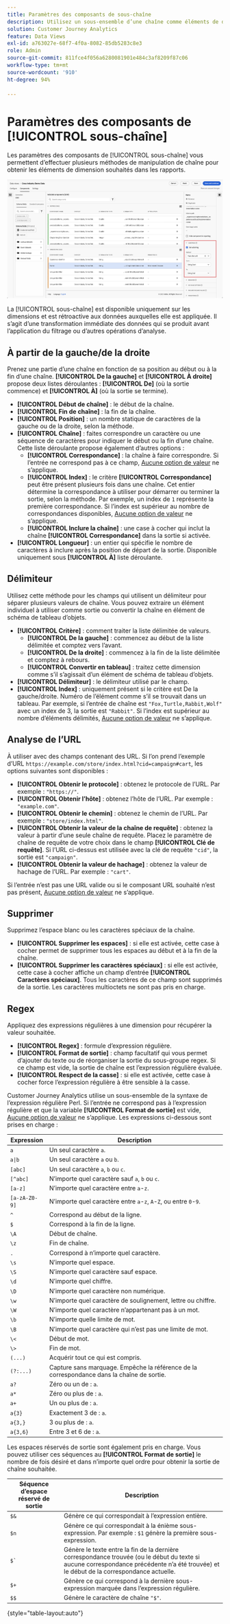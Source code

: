 ```yaml
---
title: Paramètres des composants de sous-chaîne
description: Utilisez un sous-ensemble d’une chaîne comme éléments de dimension.
solution: Customer Journey Analytics
feature: Data Views
exl-id: a763027e-68f7-4f0a-8082-85db5283c8e3
role: Admin
source-git-commit: 811fce4f056a6280081901e484c3af8209f87c06
workflow-type: tm+mt
source-wordcount: '910'
ht-degree: 94%

---
```


# Paramètres des composants de [!UICONTROL sous-chaîne]

Les paramètres des composants de [!UICONTROL sous-chaîne] vous permettent d’effectuer plusieurs méthodes de manipulation de chaîne pour obtenir les éléments de dimension souhaités dans les rapports.

![Paramètres de sous-chaîne](../assets/substring-settings.png)

La [!UICONTROL sous-chaîne] est disponible uniquement sur les dimensions et est rétroactive aux données auxquelles elle est appliquée. Il s’agit d’une transformation immédiate des données qui se produit avant l’application du filtrage ou d’autres opérations d’analyse.

## À partir de la gauche/de la droite

Prenez une partie d’une chaîne en fonction de sa position au début ou à la fin d’une chaîne. **[!UICONTROL De la gauche]** et **[!UICONTROL À droite]** propose deux listes déroulantes : **[!UICONTROL De]** (où la sortie commence) et **[!UICONTROL À]** (où la sortie se termine).

* **[!UICONTROL Début de chaîne]** : le début de la chaîne.
* **[!UICONTROL Fin de chaîne]** : la fin de la chaîne.
* **[!UICONTROL Position]** : un nombre statique de caractères de la gauche ou de la droite, selon la méthode.
* **[!UICONTROL Chaîne]** : faites correspondre un caractère ou une séquence de caractères pour indiquer le début ou la fin d’une chaîne. Cette liste déroulante propose également d’autres options :
   * **[!UICONTROL Correspondance]** : la chaîne à faire correspondre. Si l’entrée ne correspond pas à ce champ, [Aucune option de valeur](no-value-options.md) ne s’applique.
   * **[!UICONTROL Index]** : le critère **[!UICONTROL Correspondance]** peut être présent plusieurs fois dans une chaîne. Cet entier détermine la correspondance à utiliser pour démarrer ou terminer la sortie, selon la méthode. Par exemple, un index de `1` représente la première correspondance. Si l’index est supérieur au nombre de correspondances disponibles, [Aucune option de valeur](no-value-options.md) ne s’applique.
   * **[!UICONTROL Inclure la chaîne]** : une case à cocher qui inclut la chaîne **[!UICONTROL Correspondance]** dans la sortie si activée.
* **[!UICONTROL Longueur]** : un entier qui spécifie le nombre de caractères à inclure après la position de départ de la sortie. Disponible uniquement sous **[!UICONTROL À]** liste déroulante.

## Délimiteur

Utilisez cette méthode pour les champs qui utilisent un délimiteur pour séparer plusieurs valeurs de chaîne. Vous pouvez extraire un élément individuel à utiliser comme sortie ou convertir la chaîne en élément de schéma de tableau d’objets.

* **[!UICONTROL Critère]** : comment traiter la liste délimitée de valeurs.
   * **[!UICONTROL De la gauche]** : commencez au début de la liste délimitée et comptez vers l’avant.
   * **[!UICONTROL De la droite]** : commencez à la fin de la liste délimitée et comptez à rebours.
   * **[!UICONTROL Convertir en tableau]** : traitez cette dimension comme s’il s’agissait d’un élément de schéma de tableau d’objets.
* **[!UICONTROL Délimiteur]** : le délimiteur utilisé par le champ.
* **[!UICONTROL Index]** : uniquement présent si le critère est De la gauche/droite. Numéro de l’élément comme s’il se trouvait dans un tableau. Par exemple, si l’entrée de chaîne est `"Fox,Turtle,Rabbit,Wolf"` avec un index de 3, la sortie est `"Rabbit"`. Si l’index est supérieur au nombre d’éléments délimités, [Aucune option de valeur](no-value-options.md) ne s’applique.

## Analyse de l’URL

À utiliser avec des champs contenant des URL. Si l’on prend l’exemple d’URL `https://example.com/store/index.html?cid=campaign#cart`, les options suivantes sont disponibles :

* **[!UICONTROL Obtenir le protocole]** : obtenez le protocole de l’URL. Par exemple : `"https://"`.
* **[!UICONTROL Obtenir l’hôte]** : obtenez l’hôte de l’URL. Par exemple : `"example.com"`.
* **[!UICONTROL Obtenir le chemin]** : obtenez le chemin de l’URL. Par exemple : `"store/index.html"`.
* **[!UICONTROL Obtenir la valeur de la chaîne de requête]** : obtenez la valeur à partir d’une seule chaîne de requête. Placez le paramètre de chaîne de requête de votre choix dans le champ **[!UICONTROL Clé de requête]**. Si l’URL ci-dessus est utilisée avec la clé de requête `"cid"`, la sortie est `"campaign"`.
* **[!UICONTROL Obtenir la valeur de hachage]** : obtenez la valeur de hachage de l’URL. Par exemple : `"cart"`.

Si l’entrée n’est pas une URL valide ou si le composant URL souhaité n’est pas présent, [Aucune option de valeur](no-value-options.md) ne s’applique.

## Supprimer

Supprimez l’espace blanc ou les caractères spéciaux de la chaîne.

* **[!UICONTROL Supprimer les espaces]** : si elle est activée, cette case à cocher permet de supprimer tous les espaces au début et à la fin de la chaîne.
* **[!UICONTROL Supprimer les caractères spéciaux]** : si elle est activée, cette case à cocher affiche un champ d’entrée **[!UICONTROL Caractères spéciaux]**. Tous les caractères de ce champ sont supprimés de la sortie. Les caractères multioctets ne sont pas pris en charge.

## Regex

Appliquez des expressions régulières à une dimension pour récupérer la valeur souhaitée.

* **[!UICONTROL Regex]** : formule d’expression régulière.
* **[!UICONTROL Format de sortie]** : champ facultatif qui vous permet d’ajouter du texte ou de réorganiser la sortie du sous-groupe regex. Si ce champ est vide, la sortie de chaîne est l’expression régulière évaluée.
* **[!UICONTROL Respect de la casse]** : si elle est activée, cette case à cocher force l’expression régulière à être sensible à la casse.

Customer Journey Analytics utilise un sous-ensemble de la syntaxe de l’expression régulière Perl. Si l’entrée ne correspond pas à l’expression régulière et que la variable **[!UICONTROL Format de sortie]** est vide, [Aucune option de valeur](no-value-options.md) ne s’applique. Les expressions ci-dessous sont prises en charge :

| Expression | Description |
| --- | --- |
| `a` | Un seul caractère `a`. |
| `a\|b` | Un seul caractère `a` ou `b`. |
| `[abc]` | Un seul caractère `a`, `b` ou `c`. |
| `[^abc]` | N’importe quel caractère sauf `a`, `b` ou `c`. |
| `[a-z]` | N’importe quel caractère entre `a`-`z`. |
| `[a-zA-Z0-9]` | N’importe quel caractère entre `a`-`z`, `A`-`Z`, ou entre `0`-`9`. |
| `^` | Correspond au début de la ligne. |
| `$` | Correspond à la fin de la ligne. |
| `\A` | Début de chaîne. |
| `\z` | Fin de chaîne. |
| `.` | Correspond à n’importe quel caractère. |
| `\s` | N’importe quel espace. |
| `\S` | N’importe quel caractère sauf espace. |
| `\d` | N’importe quel chiffre. |
| `\D` | N’importe quel caractère non numérique. |
| `\w` | N’importe quel caractère de soulignement, lettre ou chiffre. |
| `\W` | N’importe quel caractère n’appartenant pas à un mot. |
| `\b` | N’importe quelle limite de mot. |
| `\B` | N’importe quel caractère qui n’est pas une limite de mot. |
| `\<` | Début de mot. |
| `\>` | Fin de mot. |
| `(...)` | Acquérir tout ce qui est compris. |
| `(?:...)` | Capture sans marquage. Empêche la référence de la correspondance dans la chaîne de sortie. |
| `a?` | Zéro ou un de : `a`. |
| `a*` | Zéro ou plus de : `a`. |
| `a+` | Un ou plus de : `a`. |
| `a{3}` | Exactement 3 de : `a`. |
| `a{3,}` | 3 ou plus de : `a`. |
| `a{3,6}` | Entre 3 et 6 de : `a`. |

Les espaces réservés de sortie sont également pris en charge. Vous pouvez utiliser ces séquences au **[!UICONTROL Format de sortie]** le nombre de fois désiré et dans n’importe quel ordre pour obtenir la sortie de chaîne souhaitée.

| Séquence d’espace réservé de sortie | Description |
| --- | --- |
| `$&` | Génère ce qui correspondait à l’expression entière. |
| `$n` | Génère ce qui correspondait à la énième sous-expression. Par exemple : `$1` génère la première sous-expression. |
| ``$` `` | Génère le texte entre la fin de la dernière correspondance trouvée (ou le début du texte si aucune correspondance précédente n’a été trouvée) et le début de la correspondance actuelle. |
| `$+` | Génère ce qui correspond à la dernière sous-expression marquée dans l’expression régulière. |
| `$$` | Génère le caractère de chaîne `"$"`. |

{style="table-layout:auto"}
